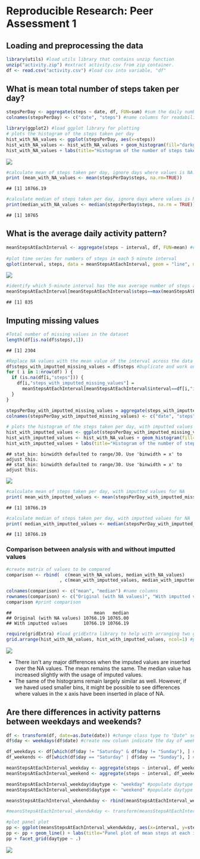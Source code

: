 # Reproducible Research: Peer Assessment 1


## Loading and preprocessing the data

```r
library(utils) #load utils library that contains unzip function 
unzip("activity.zip") #extract activity.csv from zip container. 
df <- read.csv("activity.csv") #load csv into variable, "df"
```


## What is mean total number of steps taken per day?

```r
stepsPerDay <- aggregate(steps ~ date, df, FUN=sum) #sum the daily number of steps and store results in a new variable, "stepsPerDay""
colnames(stepsPerDay) <- c("date", "steps") #name columns for readability 

library(ggplot2) #load ggplot library for plotting
# plots the histogram of the steps taken per day
hist_with_NA_values <- ggplot(stepsPerDay, aes(x=steps))
hist_with_NA_values <- hist_with_NA_values + geom_histogram(fill="darkgreen", colour="black")
hist_with_NA_values + labs(title="Histogram of the number of steps taken per day", x="Steps per day")
```

![](PA1_template_files/figure-html/unnamed-chunk-2-1.png) 

```r
#calculate mean of steps taken per day, ignore days where values is NA. 
print (mean_with_NA_values <- mean(stepsPerDay$steps, na.rm=TRUE))
```

```
## [1] 10766.19
```

```r
#calculate median of steps taken per day, ignore days where values is NA.
print(median_with_NA_values <- median(stepsPerDay$steps, na.rm = TRUE))
```

```
## [1] 10765
```


## What is the average daily activity pattern?

```r
meanStepsAtEachInterval <- aggregate(steps ~ interval, df, FUN=mean) #calculate mean steps per interval and store in new variable, "meanStepsAtEachInterval"
 
#plot time series for numbers of steps in each 5 minute interval
qplot(interval, steps, data = meanStepsAtEachInterval, geom = "line", main="Time series for mean number of steps in each interval") 
```

![](PA1_template_files/figure-html/unnamed-chunk-3-1.png) 

```r
#identify which 5-minute interval has the max average number of steps across the dataset
meanStepsAtEachInterval[meanStepsAtEachInterval$steps==max(meanStepsAtEachInterval$steps), 1] 
```

```
## [1] 835
```

## Imputing missing values

```r
#Total number of missing values in the dataset 
length(df[is.na(df$steps),1])
```

```
## [1] 2304
```

```r
#Replace NA values with the mean value of the interval across the data collection period 
df$steps_with_imputted_missing_values = df$steps #Duplicate and work on new column so that we can preserve the original data
for ( i in 1:nrow(df) ) {
  if (is.na(df[i,"steps"])) {
    df[i,"steps_with_imputted_missing_values"] = 
      meanStepsAtEachInterval[meanStepsAtEachInterval$interval==df[i,"interval"],"steps"]
  }
}

stepsPerDay_with_imputted_missing_values = aggregate(steps_with_imputted_missing_values ~ date, df, FUN=sum) #sum the daily number of steps and store results in a new variable, "stepsPerDay""
colnames(stepsPerDay_with_imputted_missing_values) <- c("date", "steps") #name columns for readability 

# plots the histogram of the steps taken per day, with imputted values for NA
hist_with_imputted_values <- ggplot(stepsPerDay_with_imputted_missing_values, aes(x=steps))
hist_with_imputted_values <- hist_with_NA_values + geom_histogram(fill="purple", colour="black")
hist_with_imputted_values + labs(title="Histogram of the number of steps taken per day", x="Steps per day")
```

```
## stat_bin: binwidth defaulted to range/30. Use 'binwidth = x' to adjust this.
## stat_bin: binwidth defaulted to range/30. Use 'binwidth = x' to adjust this.
```

![](PA1_template_files/figure-html/unnamed-chunk-4-1.png) 

```r
#calculate mean of steps taken per day, with imputted values for NA
print( mean_with_imputted_values <- mean(stepsPerDay_with_imputted_missing_values$steps))
```

```
## [1] 10766.19
```

```r
#calculate median of steps taken per day, with imputted values for NA
print( median_with_imputted_values <- median(stepsPerDay_with_imputted_missing_values$steps))
```

```
## [1] 10766.19
```

### Comparison between analysis with and without imputted values

```r
#create matrix of values to be compared 
comparison <- rbind(  c(mean_with_NA_values, median_with_NA_values)
                    , c(mean_with_imputted_values, median_with_imputted_values)) 

colnames(comparison) <- c("mean", "median") #name columns 
rownames(comparison) <- c("Original (with NA values)", "With imputted values") #name rows
comparison #print comparison 
```

```
##                               mean   median
## Original (with NA values) 10766.19 10765.00
## With imputted values      10766.19 10766.19
```

```r
require(gridExtra) #load gridExtra library to help with arranging two ggplots 
grid.arrange(hist_with_NA_values, hist_with_imputted_values, ncol=1) #plot 
```

![](PA1_template_files/figure-html/unnamed-chunk-5-1.png) 

* There isn't any major differences when the imputed values are inserted over the NA values. The mean remains the same. The median value has increased slightly with the usage of imputed values.  
* The same of the histograms remain largely similar as well. However, if we haved used smaller bins, it might be possible to see differences where values in the x axis have been inserted in place of NA. 

## Are there differences in activity patterns between weekdays and weekends?


```r
df <- transform(df, date=as.Date(date)) #change class type to "Date" so that weekdays function can be used on column 
df$day <- weekdays(df$date) #create new column indicate the day of week for corresponding date

df_weekdays <- df[which(df$day != "Saturday" & df$day != "Sunday"), ] #subset data for weekdays
df_weekends <- df[which(df$day == "Saturday" | df$day == "Sunday"), ] #subset data for weekends

meanStepsAtEachInterval_weekday <- aggregate(steps ~ interval, df_weekdays, FUN=mean) #calculate mean steps per interval for weekdays
meanStepsAtEachInterval_weekend <- aggregate(steps ~ interval, df_weekends, FUN=mean) #calculate mean steps per interval for weekdays

meanStepsAtEachInterval_weekday$daytype <- "weekday" #populate daytype column with the type of day
meanStepsAtEachInterval_weekend$daytype <- "weekend" #populate daytype column with the type of day

meansStepsAtEachInterval_wkendwkday <- rbind(meanStepsAtEachInterval_weekend,meanStepsAtEachInterval_weekday) #form combined dataset

#meansStepsAtEachInterval_wkendwkday <- transform(meansStepsAtEachInterval_wkendwkday, daytype=as.factor(daytype))

#plot panel plot
pp <- ggplot(meansStepsAtEachInterval_wkendwkday, aes(x=interval, y=steps))
pp <- pp + geom_line() + labs(title="Panel plot of mean steps at each interval by weekend/weekday")
pp + facet_grid(daytype ~ .)
```

![](PA1_template_files/figure-html/unnamed-chunk-6-1.png) 
